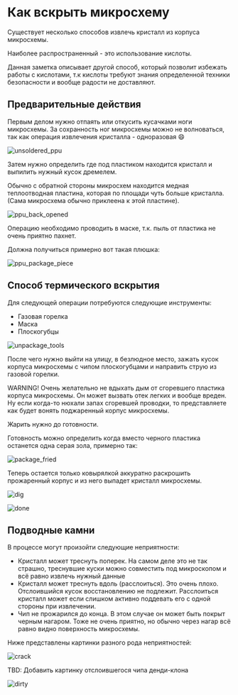 # Как вскрыть микросхему

Существует несколько способов извлечь кристалл из корпуса микросхемы.

Наиболее распространенный - это использование кислоты.

Данная заметка описывает другой способ, который позволит избежать работы с кислотами, т.к кислоты требуют знания определенной техники безопасности и вообще радости не доставляют.

## Предварительные действия

Первым делом нужно отпаять или откусить кусачками ноги микросхемы. За сохранность ног микросхемы можно не волноваться, так как операция извлечения кристалла - одноразовая :smile:

![unsoldered_ppu](/PPUBook/imgstore/unsoldered_ppu.jpg)

Затем нужно определить где под пластиком находится кристалл и выпилить нужный кусок дремелем.

Обычно с обратной стороны микросхем находится медная теплоотводная пластина, которая по площади чуть больше кристалла. (Сама микросхема обычно приклеена к этой пластине).

![ppu_back_opened](/PPUBook/imgstore/ppu_back_opened.jpg)

Операцию необходимо проводить в маске, т.к. пыль от пластика не очень приятно пахнет.

Должна получиться примерно вот такая плюшка:

![ppu_package_piece](/PPUBook/imgstore/ppu_package_piece.jpg)

## Способ термического вскрытия

Для следующей операции потребуются следующие инструменты:

- Газовая горелка
- Маска
- Плоскогубцы

![unpackage_tools](/PPUBook/imgstore/unpackage_tools.jpg)

После чего нужно выйти на улицу, в безлюдное место, зажать кусок корпуса микросхемы с чипом плоскогубцами и направить струю из газовой горелки.

WARNING! Очень желательно не вдыхать дым от сгоревшего пластика корпуса микросхемы. Он может вызвать отек легких и вообще вреден. Ну если когда-то нюхали запах сгоревшей проводки, то представляете как будет вонять поджаренный корпус микросхемы.

Жарить нужно до готовности.

Готовность можно определить когда вместо черного пластика останется одна серая зола, примерно так:

![package_fried](/PPUBook/imgstore/package_fried.jpg)

Теперь остается только ковырялкой аккуратно раскрошить прожаренный корпус и из него выпадет кристалл микросхемы.

![dig](/PPUBook/imgstore/dig.jpg)

![done](/PPUBook/imgstore/done.jpg)

## Подводные камни

В процессе могут произойти следующие неприятности:

- Кристалл может треснуть поперек. На самом деле это не так страшно, треснувшие куски можно совместить под микроскопом и всё равно извлечь нужный данные
- Кристалл может треснуть вдоль (расслоиться). Это очень плохо. Отслоившийся кусок восстановлению не подлежит. Расслоиться кристалл может если слишком активно поддевать его с одной стороны при извлечении.
- Чип не прожарился до конца. В этом случае он может быть покрыт черным нагаром. Тоже не очень приятно, но обычно через нагар всё равно видно поверхность микросхемы.

Ниже представлены картинки разного рода неприятностей:

![crack](/PPUBook/imgstore/crack.jpg)

TBD: Добавить картинку отслоившегося чипа денди-клона

![dirty](/PPUBook/imgstore/dirty.jpg)
